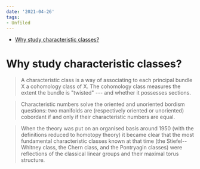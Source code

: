 ```yaml
---
date: '2021-04-26'
tags:
- Unfiled
---
```


-   [Why study characteristic classes?](#why-study-characteristic-classes)














Why study characteristic classes?
=================================

> A characteristic class is a way of associating to each principal bundle X a cohomology class of X. The cohomology class measures the extent the bundle is "twisted" --- and whether it possesses sections.

> Characteristic numbers solve the oriented and unoriented bordism questions: two manifolds are (respectively oriented or unoriented) cobordant if and only if their characteristic numbers are equal.

> When the theory was put on an organised basis around 1950 (with the definitions reduced to homotopy theory) it became clear that the most fundamental characteristic classes known at that time (the Stiefel--Whitney class, the Chern class, and the Pontryagin classes) were reflections of the classical linear groups and their maximal torus structure.
